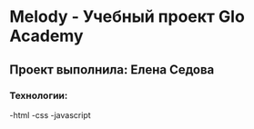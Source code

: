 # Melody - Учебный проект Glo Academy
## Проект выполнила: Елена Седова
### Технологии:
-html
-css
-javascript
